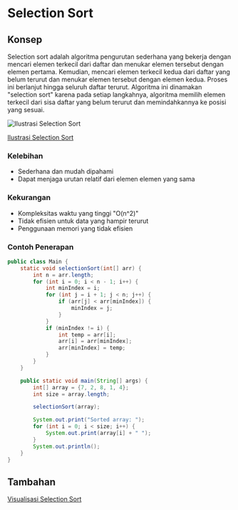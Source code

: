 # Selection Sort

## Konsep
Selection sort adalah algoritma pengurutan sederhana yang bekerja dengan mencari elemen terkecil dari daftar dan menukar elemen tersebut dengan elemen pertama. Kemudian, mencari elemen terkecil kedua dari daftar yang belum terurut dan menukar elemen tersebut dengan elemen kedua. Proses ini berlanjut hingga seluruh daftar terurut. Algoritma ini dinamakan "selection sort" karena pada setiap langkahnya, algoritma memilih elemen terkecil dari sisa daftar yang belum terurut dan memindahkannya ke posisi yang sesuai.

![Ilustrasi Selection Sort](https://github.com/Alfurqon02/Praktikum-SDA-2023/blob/main/Bab8-Sorting/img/selectionsort.png)

[Ilustrasi Selection Sort](https://visualgo.net/en/sorting)

### Kelebihan
- Sederhana dan mudah dipahami
- Dapat menjaga urutan relatif dari elemen elemen yang sama

### Kekurangan
- Kompleksitas waktu yang tinggi "O(n^2)"
- Tidak efisien untuk data yang hampir terurut
- Penggunaan memori yang tidak efisien

### Contoh Penerapan

```java
public class Main {
    static void selectionSort(int[] arr) {
        int n = arr.length;
        for (int i = 0; i < n - 1; i++) {
            int minIndex = i;
            for (int j = i + 1; j < n; j++) {
                if (arr[j] < arr[minIndex]) {
                    minIndex = j;
                }
            }
            if (minIndex != i) {
                int temp = arr[i];
                arr[i] = arr[minIndex];
                arr[minIndex] = temp;
            }
        }
    }

    public static void main(String[] args) {
        int[] array = {7, 2, 8, 1, 4};
        int size = array.length;

        selectionSort(array);

        System.out.print("Sorted array: ");
        for (int i = 0; i < size; i++) {
            System.out.print(array[i] + " ");
        }
        System.out.println();
    }
}
```

## Tambahan
[Visualisasi Selection Sort](https://www.hackerearth.com/practice/algorithms/sorting/selection-sort/visualize/)

